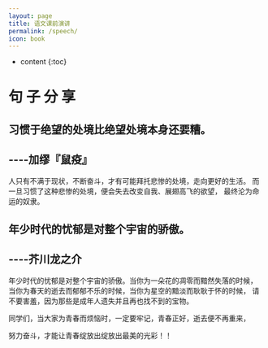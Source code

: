 ```yaml
---
layout: page
title: 语文课前演讲
permalink: /speech/
icon: book
---
```

* content
{:toc}
# 句 子 分   享

## 习惯于绝望的处境比绝望处境本身还要糟。
##                       ----加缪『鼠疫』

人只有不满于现状，不断奋斗，才有可能拜托悲惨的处境，走向更好的生活。
而一旦习惯了这种悲惨的处境，便会失去改变自我、展翅高飞的欲望，
最终沦为命运的奴隶。


 
 
 
     
        
         
         
## 年少时代的忧郁是对整个宇宙的骄傲。
##                   ----芥川龙之介

年少时代的忧郁是对整个宇宙的骄傲。当你为一朵花的凋零而黯然失落的时候，
当你为春天的逝去而郁郁不乐的时候，当你为星空的黯淡而耿耿于怀的时候，
请不要害羞，因为那些是成年人遗失并且再也找不到的宝物。


同学们，当大家为青春而烦恼时，一定要牢记，青春正好，逝去便不再重来，

努力奋斗，才能让青春绽放出绽放出最美的光彩！！
